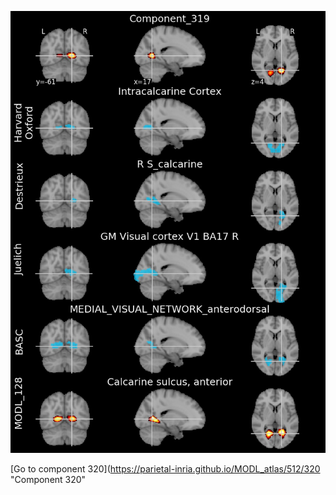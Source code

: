 


![319](preliminary/319.jpg "Component 319")

[Go to component 320](https://parietal-inria.github.io/MODL_atlas/512/320 "Component 320"